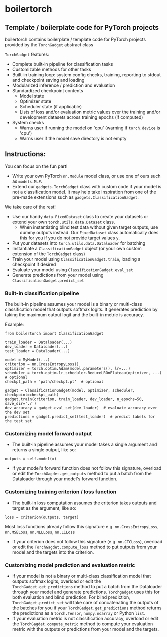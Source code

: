 # boilertorch
## Template / boilerplate code for PyTorch projects
boilertorch contains boilerplate / template code for PyTorch projects provided by the `TorchGadget` abstract class

`TorchGadget` features:
- Complete built-in pipeline for classification tasks
- Customizable methods for other tasks
- Built-in training loop: system config checks, training, reporting to stdout and checkpoint saving and loading
- Modularized inference / prediction and evaluation
- Standardized checkpoint contents
  - Model state
  - Optimizer state
  - Scheduler state (if applicable)
  - Lists of loss and/or evaluation metric values over the training and/or development datasets across training epochs (if computed)
- System checks 
  - Warns user if running the model on 'cpu' (warning if `torch.device` is 'cpu')
  - Warns user if the model save directory is not empty

## Instructions:
You can focus on the fun part!
- Write your own PyTorch `nn.Module` model class, or use one of ours such as `models.MLP`.
- Extend our `gadgets.TorchGadget` class with custom code if your model is not a classification model. It may help take inspiration from one of the pre-made extensions such as `gadgets.ClassificationGadget`.

We take care of the rest!
- Use our handy `data.FixedDataset` class to create your datasets or extend your own `torch.utils.data.Dataset` class.
  - When instantiating blind test data without given target outputs, use dummy outputs instead. Our `FixedDataset` class automatically does this for you if you do not provide target values `y`.
- Put your datasets into `torch.utils.data.Dataloader` for batching
- Instantiate a `ClassificationGadget` object (or your own custom extension of the `TorchGadget` class)
- Train your model using `ClassificationGadget.train`, loading a checkpoint if desired
- Evaluate your model using `ClassificationGadget.eval_set`
- Generate predictions from your model using `ClassificationGadget.predict_set`

### Built-in classification pipeline
The built-in pipeline assumes your model is a binary or multi-class classification model that outputs softmax logits. It generates prediction by taking the maximum output logit and the built-in metric is accuracy.

Example:
```
from boilertorch import ClassificationGadget

train_loader = Dataloader(...)
dev_loader = Dataloader(...)
test_loader = Dataloader(...)

model = MyModel(...)
criterion = nn.CrossEntropyLoss()
optimizer = torch.optim.Adam(model.parameters(), lr=...)
scheduler = torch.optim.lr_scheduler.ReduceLROnPlateau(optimizer, ...)  # optional
checkpt_path = 'path/checkpt.pt'  # optional

gadget = ClassificationGadget(model, optimizer, scheduler, checkpoint=checkpt_path)
gadget.train(criterion, train_loader, dev_loader, n_epochs=50, save_dir='./')
dev_accuracy = gadget.eval_set(dev_loader)  # evaluate accuracy over the dev set
predictions = gadget.predict_set(test_loader)  # predict labels for the test set

```


### Customizing model forward output
- The built-in pipeline assumes your model takes a single argument and returns a single output, like so:
```
outputs = self.model(x)
```
- If your model's forward function does not follow this signature, overload or edit the `TorchGagdet.get_outputs` method to put a batch from the Dataloader through your model's forward function.


### Customizing training criterion / loss function
- The built-in loss computation assumes the criterion takes outputs and target as the argument, like so:
```
loss = criterion(outputs, target)
```
Most loss functions already follow this signature e.g. `nn.CrossEntropyLoss`, `nn.MSELoss`, `nn.NLLLoss`, `nn.L1Loss`
- If your criterion does not follow this signature (e.g. `nn.CTCLoss`), overload or edit the `TorchGagdet.compute_loss` method to put outputs from your model and the targets into the criterion.


### Customizing model prediction and evaluation metric
- If your model is not a binary or multi-class classification model that outputs softmax logits, overload or edit the `TorchGadget.get_predictions` method to put a batch from the Dataloader through your model and generate predictions. `Torchgadget` uses this for both evaluation and blind prediction. For blind prediction, `TorchGadget.predict_set` will take care of concatenating the outputs of the batches for you if your `TorchGadget.get_predictions` method returns the predictions as a `torch.Tensor`, `numpy.ndarray` or Python `list`.
- If your evaluation metric is not classification accuracy, overload or edit the `TorchGagdet.compute_metric` method to compute your evaluation metric with the outputs or predictions from your model and the targets.